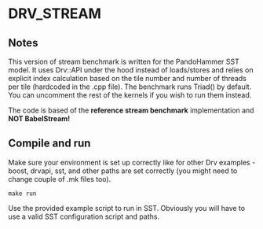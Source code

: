 # DRV_STREAM

## Notes
This version of stream benchmark is written for the PandoHammer SST model. 
It uses Drv::API under the hood instead of loads/stores and relies on explicit index calculation 
based on the tile number and number of threads per tile (hardcoded in the .cpp file).
The benchmark runs Triad() by default. You can uncomment the rest of the kernels if you wish to run them instead.

The code is based of the **reference stream benchmark** implementation and **NOT BabelStream!**

## Compile and run
Make sure your environment is set up correctly like for other Drv examples - boost, drvapi, sst, and other paths are set correctly (you might need to change couple of .mk files too).
```
make run
```
Use the provided example script to run in SST. Obviously you will have to use a valid SST configuration script and paths.
